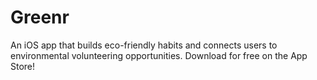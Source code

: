 # Greenr
An iOS app that builds eco-friendly habits and connects users to environmental volunteering opportunities. Download for free on the App Store!
